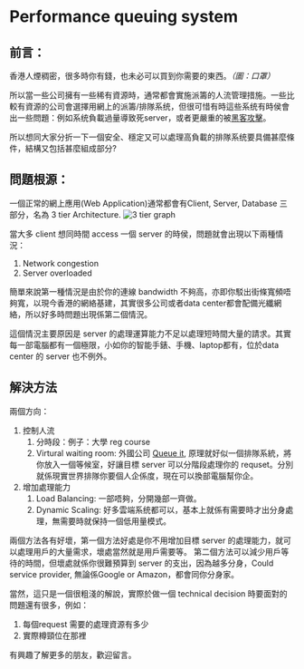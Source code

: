 # Performance queuing system

## 前言：

香港人煙稠密，很多時你有錢，也未必可以買到你需要的東西。*（圖：口罩）*

所以當一些公司擁有一些稀有資源時，通常都會實施派籌的人流管理措施。一些比較有資源的公司會選擇用網上的派籌/排隊系统，但很可惜有時這些系统有時侯會出一些問題：例如系统負載過量導致死server，或者更嚴重的被[黑客攻擊]。

所以想同大家分折一下一個安全、穩定又可以處理高負載的排隊系统要具備甚麼條件，結構又包括甚麼組成部分?

## 問題根源：

一個正常的網上應用(Web Application)通常都會有Client, Server, Database 三部分，名為 3 tier Architecture. ![3 tier graph]

當大多 client 想同時間 access 一個 server 的時侯，問題就會出現以下兩種情況：

1. Network congestion
1. Server overloaded

簡單來說第一種情況是由於你的連線 bandwidth 不夠高，亦即你駁出街條寬頻唔夠寬，以現今香港的網絡基建，其實很多公司或者data center都會配備光纖網絡，所以好多時問題出現係第二個情況。

這個情況主要原因是 server 的處理運算能力不足以處理短時間大量的請求。其實每一部電腦都有一個極限，小如你的智能手錶、手機、laptop都有，位於data center 的 server 也不例外。

## 解決方法

兩個方向：
1. 控制人流
    1. 分時段：例子：大學 reg course 
    2. Virtural waiting room: 外國公司 [Queue it], 原理就好似一個排隊系統，將你放入一個等候室，好讓目標 server 可以分階段處理你的 requset。分別就係現實世界排隊你要個人企係度，現在可以換部電腦幫你企。
1. 增加處理能力
    1. Load Balancing: 一部唔夠，分開幾部一齊做。
    2. Dynamic Scaling: 好多雲端系统都可以，基本上就係有需要時才出分身處理，無需要時就保持一個低用量模式。

兩個方法各有好壞，第一個方法好處是你不用增加目標 server 的處理能力，就可以處理用戶的大量需求，壞處當然就是用戶需要等。
第二個方法可以減少用戶等待的時間，但壞處就係你很難預算到 server 的支出，因為越多分身，Could service provider, 無論係Google or Amazon，都會同你分身家。

當然，這只是一個很粗淺的解說，實際於做一個 technical decision 時要面對的問題還有很多，例如：
1. 每個request 需要的處理資源有多少
2. 實際樽頸位在那裡

有興趣了解更多的朋友，歡迎留言。



[黑客攻擊]:https://inews.hket.com/article/2588220/%E3%80%90%E6%96%B0%E5%86%A0%E8%82%BA%E7%82%8E%E3%80%91%E5%8F%A3%E7%BD%A9%E5%B7%A5%E5%BB%A0%E9%81%AD%E9%BB%91%E5%AE%A2%E6%94%BB%E6%93%8A%E3%80%80%E6%8E%92%E9%9A%8A%E7%B3%BB%E7%B5%B1Queue-it%E5%87%BA%E6%89%8B%E6%89%93%E6%95%91?mtc=20040
[3 tier graph]:http://tutorials.jenkov.com/images/software-architecture/n-tier-architecture-1.png
[Queue it]:https://queue-it.com/videos/virtual-waiting-room-experience/